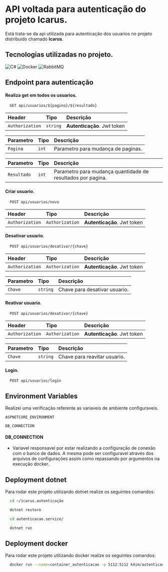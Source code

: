 # API voltada para autenticação do projeto Icarus.
Está trata-se da api utilizada para autenticação dos usuarios no projeto distribuido chamado **Icarus**.



## Tecnologias utilizadas no projeto.
![C#](https://img.shields.io/badge/c%23-%23239120.svg?style=for-the-badge&logo=c-sharp&logoColor=white) ![Docker](https://img.shields.io/badge/docker-%230db7ed.svg?style=for-the-badge&logo=docker&logoColor=white) ![RabbitMQ](https://img.shields.io/badge/Rabbitmq-FF6600?style=for-the-badge&logo=rabbitmq&logoColor=white)



## Endpoint para autenticação

#### Realiza get em todos os usuarios.

```http
  GET api/usuarios/${pagina}/${resultado}
```

| Header | Tipo     | Descrição                |
| :-------- | :------- | :------------------------- |
| `Authorization` | `string` | **Autenticação**. Jwt token |

| Parametro | Tipo     | Descrição                |
| :-------- | :------- | :------------------------- |
| `Pagina` | `int` | Parametro para mudança de paginas. |

| Parametro | Tipo     | Descrição                |
| :-------- | :------- | :------------------------- |
| `Resultado` | `int` | Parametro para mudança quantidade de resultados por pagina. |


#### Criar usuario.

```http
  POST api/usuarios/novo
```

| Header | Tipo     | Descrição                         |
| :-------- | :------- | :-------------------------------- |
| `Authorization`      | `Authorization` |**Autenticação**. Jwt token |




#### Desativar usuario.

```http
  POST api/usuarios/desativar/{chave}
```

| Header | Tipo     | Descrição                         |
| :-------- | :------- | :-------------------------------- |
| `Authorization`      | `Authorization` |**Autenticação**. Jwt token |

| Parametro | Tipo     | Descrição                |
| :-------- | :------- | :------------------------- |
| `Chave` | `string` | Chave para desativar usuario. |


#### Reativar usuario.

```http
  POST api/usuarios/desativar/{chave}
```

| Header | Tipo     | Descrição                         |
| :-------- | :------- | :-------------------------------- |
| `Authorization`      | `Authorization` |**Autenticação**. Jwt token |

| Parametro | Tipo     | Descrição                |
| :-------- | :------- | :------------------------- |
| `Chave` | `string` | Chave para reavitar usuario. |

#### Login.

```http
  POST api/usuarios/login
```

## Environment Variables

Realizei uma verificação referente as variaveis de ambiente configuraveis.


`ASPNETCORE_ENVIRONMENT`

`DB_CONNECTION`


#### DB_CONNECTION
* Variavel responsavel por estar realizando a configuração de conexão com o banco de dados. A mesma pode ser configuravel através dos arquivos de configurações assim como repassando por argumentos na execução docker.
  
## Deployment dotnet

Para rodar este projeto utilizando dotnet realize os seguintes comandos:

```bash
  cd ~/icarus.autenticação
```

```bash
  dotnet restore
```

```bash
  cd autenticacao.service/
```

```bash
  dotnet run
```


## Deployment docker

Para rodar este projeto utilizando docker realize os seguintes comandos:

```bash
  docker run --name=container_autenticacao -p 5112:5112 k4im/autenticacao:v0.1
```
